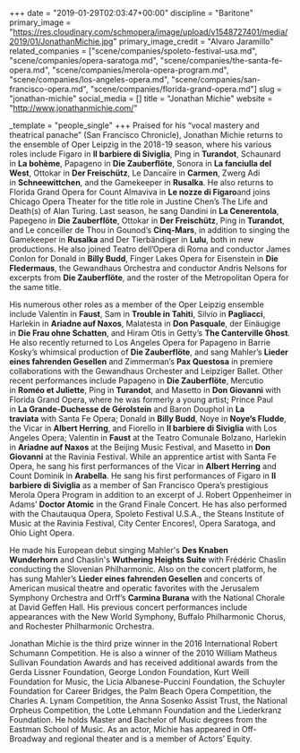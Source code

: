 +++
date = "2019-01-29T02:03:47+00:00"
discipline = "Baritone"
primary_image = "https://res.cloudinary.com/schmopera/image/upload/v1548727401/media/2019/01/JonathanMichie.jpg"
primary_image_credit = "Alvaro Jaramillo"
related_companies = ["scene/companies/spoleto-festival-usa.md", "scene/companies/opera-saratoga.md", "scene/companies/the-santa-fe-opera.md", "scene/companies/merola-opera-program.md", "scene/companies/los-angeles-opera.md", "scene/companies/san-francisco-opera.md", "scene/companies/florida-grand-opera.md"]
slug = "jonathan-michie"
social_media = []
title = "Jonathan Michie"
website = "http://www.jonathanmichie.com/"

_template = "people_single"
+++
Praised for his “vocal mastery and theatrical panache” (San Francisco Chronicle), Jonathan Michie returns to the ensemble of Oper Leipzig in the 2018-19 season, where his various roles include Figaro in **Il barbiere di Siviglia**, Ping in **Turandot**, Schaunard in **La bohème**, Papageno in **Die Zauberflöte**, Sonora in **La fanciulla del West**, Ottokar in **Der Freischütz**, Le Dancaïre in **Carmen**, Zwerg Adi in **Schneewittchen**, and the Gamekeeper in **Rusalka**. He also returns to Florida Grand Opera for Count Almaviva in **Le nozze di Figaro**and joins Chicago Opera Theater for the title role in Justine Chen’s The Life and Death(s) of Alan Turing. Last season, he sang Dandini in **La Cenerentola**, Papegeno in **Die Zauberflöte**, Ottokar in **Der Freischütz**, Ping in **Turandot**, and Le conceiller de Thou in Gounod’s **Cinq-Mars**, in addition to singing the Gamekeeper in **Rusalka** and Der Tierbändiger in **Lulu**, both in new productions. He also joined Teatro dell’Opera di Roma and conductor James Conlon for Donald in **Billy Budd**, Finger Lakes Opera for Eisenstein in **Die Fledermaus**, the Gewandhaus Orchestra and conductor Andris Nelsons for excerpts from **Die Zauberflöte**, and the roster of the Metropolitan Opera for the same title.   
  
His numerous other roles as a member of the Oper Leipzig ensemble include Valentin in **Faust**, Sam in **Trouble in Tahiti**, Silvio in **Pagliacci**, Harlekin in **Ariadne auf Naxos**, Malatesta in **Don Pasquale**, der Einäugige in **Die Frau ohne Schatten**, and Hiram Otis in Getty’s **The Canterville Ghost**. He also recently returned to Los Angeles Opera for Papageno in Barrie Kosky’s whimsical production of **Die Zauberflöte**, and sang Mahler’s **Lieder eines fahrenden Gesellen** and Zimmerman’s **Pax Questosa** in premiere collaborations with the Gewandhaus Orchester and Leipziger Ballet. Other recent performances include Papageno in **Die Zauberflöte**, Mercutio in **Roméo et Juliette**, Ping in **Turandot**, and Masetto in **Don Giovanni** with Florida Grand Opera, where he was formerly a young artist; Prince Paul in **La Grande-Duchesse de Gérolstein** and Baron Douphol in **La traviata** with Santa Fe Opera; Donald in **Billy Budd**, Noye in **Noye’s Fludde**, the Vicar in **Albert Herring**, and Fiorello in **Il barbiere di Siviglia** with Los Angeles Opera; Valentin in **Faust** at the Teatro Comunale Bolzano, Harlekin in **Ariadne auf Naxos** at the Beijing Music Festival, and Masetto in **Don Giovanni** at the Ravinia Festival. While an apprentice artist with Santa Fe Opera, he sang his first performances of the Vicar in **Albert Herring** and Count Dominik in **Arabella**. He sang his first performances of Figaro in **Il barbiere di Siviglia** as a member of San Francisco Opera’s prestigious Merola Opera Program in addition to an excerpt of J. Robert Oppenheimer in Adams’ **Doctor Atomic** in the Grand Finale Concert. He has also performed with the Chautauqua Opera, Spoleto Festival U.S.A., the Steans Institute of Music at the Ravinia Festival, City Center Encores!, Opera Saratoga, and Ohio Light Opera.  
  
He made his European debut singing Mahler's **Des Knaben Wunderhorn** and Chaslin's **Wuthering Heights Suite** with Frédéric Chaslin conducting the Slovenian Philharmonic. Also on the concert platform, he has sung Mahler’s **Lieder eines fahrenden Gesellen** and concerts of American musical theatre and operatic favorites with the Jerusalem Symphony Orchestra and Orff’s **Carmina Burana** with the National Chorale at David Geffen Hall. His previous concert performances include appearances with the New World Symphony, Buffalo Philharmonic Chorus, and Rochester Philharmonic Orchestra.  
  
Jonathan Michie is the third prize winner in the 2016 International Robert Schumann Competition. He is also a winner of the 2010 William Matheus Sullivan Foundation Awards and has received additional awards from the Gerda Lissner Foundation, George London Foundation, Kurt Weill Foundation for Music, the Licia Albanese-Puccini Foundation, the Schuyler Foundation for Career Bridges, the Palm Beach Opera Competition, the Charles A. Lynam Competition, the Anna Sosenko Assist Trust, the National Orpheus Competition, the Lotte Lehmann Foundation and the Liederkranz Foundation. He holds Master and Bachelor of Music degrees from the Eastman School of Music. As an actor, Michie has appeared in Off-Broadway and regional theater and is a member of Actors’ Equity.